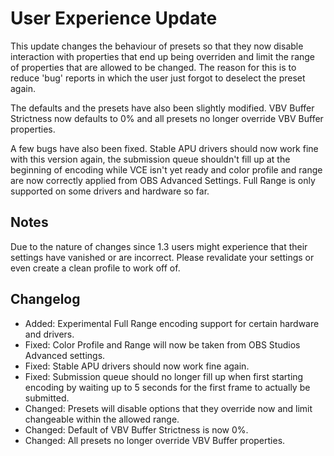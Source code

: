 # User Experience Update
This update changes the behaviour of presets so that they now disable interaction with properties that end up being overriden and limit the range of properties that are allowed to be changed. The reason for this is to reduce 'bug' reports in which the user just forgot to deselect the preset again.

The defaults and the presets have also been slightly modified. VBV Buffer Strictness now defaults to 0% and all presets no longer override VBV Buffer properties.

A few bugs have also been fixed. Stable APU drivers should now work fine with this version again, the submission queue shouldn't fill up at the beginning of encoding while VCE isn't yet ready and color profile and range are now correctly applied from OBS Advanced Settings. Full Range is only supported on some drivers and hardware so far.

## Notes

Due to the nature of changes since 1.3 users might experience that their settings have vanished or are incorrect. Please revalidate your settings or even create a clean profile to work off of.

## Changelog

* Added: Experimental Full Range encoding support for certain hardware and drivers.
* Fixed: Color Profile and Range will now be taken from OBS Studios Advanced settings.
* Fixed: Stable APU drivers should now work fine again.
* Fixed: Submission queue should no longer fill up when first starting encoding by waiting up to 5 seconds for the first frame to actually be submitted.
* Changed: Presets will disable options that they override now and limit changeable within the allowed range.
* Changed: Default of VBV Buffer Strictness is now 0%.
* Changed: All presets no longer override VBV Buffer properties.